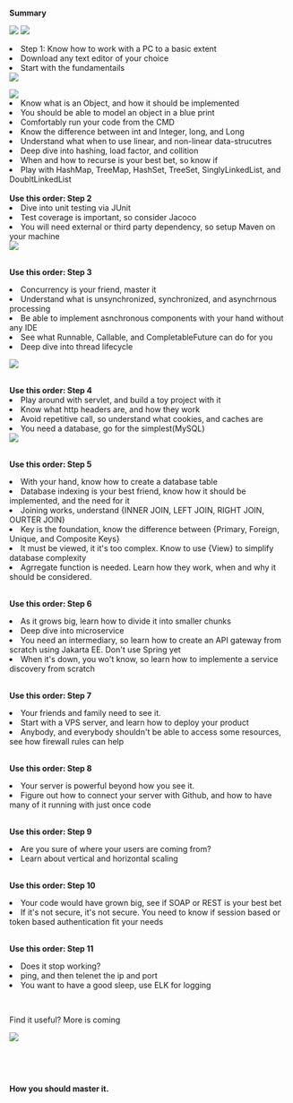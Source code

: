 <p> 
  <b>Summary</b><br/><p/>
    <img src="Screenshot%20from%202023-08-06%2004-51-49.png" />
    <img src ="Screenshot%20from%202023-08-06%2004-56-14.png" />
  <li>Step 1: Know how to work with a PC to a basic extent</li>
  <li>Download any text editor of your choice</li> 
  <li>Start with the fundamentails</li> 
 <img src="Day1.png" />
  </p>
  <img src="Screenshot from 2023-08-14 10-45-12.png"/>
  <li>Know what is an Object, and how it should be implemented</li> 
  <li>You should be able to model an object in a blue print</li> 
  <li>Comfortably run your code from the CMD</li> 
  <li>Know the difference between int and Integer, long, and Long</li> 
  <li>Understand what when to use linear, and non-linear data-strucutres</li> 
  <li>Deep dive into hashing, load factor, and collition</li> 
  <li>When and how to recurse is your best bet, so know if</li> 
  <li>Play with HashMap, TreeMap, HashSet, TreeSet, SinglyLinkedList, and DoubltLinkedList</li> 
  <br/><b>Use this order: Step 2</b><br/>
  <li>Dive into unit testing via JUnit</li>
  <li>Test coverage is important, so consider Jacoco</li> 
  <li>You will need external or third party dependency, so setup Maven on your machine</li> 
<img src="3.png" />


  <br/><b>Use this order: Step 3</b><br/>
  <li>Concurrency is your friend, master it</li>
  <li>Understand what is unsynchronized, synchronized, and asynchrnous processing</li> 
  <li>Be able to implement asnchronous components with your hand without any IDE</li> 
  <li>See what Runnable, Callable, and CompletableFuture can do for you</li> 
  <li>Deep dive into thread lifecycle</li> 
  <p>
<img src="4.png" />

</p>
  <br/><b>Use this order: Step 4</b><br/>
  <li>Play around with servlet, and build a toy project with it</li>
  <li>Know what http headers are, and how they work</li> 
  <li>Avoid repetitive call, so understand what cookies, and caches are</li> 
  <li>You need a database, go for the simplest(MySQL)</li> 
<img src="5.png" />

  <br/><b>Use this order: Step 5</b><br/>
  <li>With your hand, know how to create a database table</li>
  <li>Database indexing is your best friend, know how it should be implemented, and the need for it</li> 
  <li>Joining works, understand {INNER JOIN, LEFT JOIN, RIGHT JOIN, OURTER JOIN}</li> 
  <li>Key is the foundation, know the difference between {Primary, Foreign, Unique, and Composite Keys}</li> 
  <li>It must be viewed, it it's too complex. Know to use {View} to simplify database complexity</li> 
  <li>Agrregate function is needed. Learn how they work, when and why it should be considered.</li> 


  <br/><b>Use this order: Step 6</b><br/>
  <li>As it grows big, learn how to divide it into smaller chunks</li>
  <li>Deep dive into microservice</li> 
  <li>You need an intermediary, so learn how to create an API gateway from scratch using Jakarta EE. Don't use Spring yet</li> 
  <li>When it's down, you wo't know, so learn how to implemente a service discovery from scratch</li> 
  
  <br/><b>Use this order: Step 7</b><br/>
  <li>Your friends and family need to see it.</li>
  <li>Start with a VPS server, and learn how to deploy your product</li> 
  <li>Anybody, and everybody shouldn't be able to access some resources, see how firewall rules can help</li> 

  <br/><b>Use this order: Step 8</b><br/>
  <li>Your server is powerful beyond how you see it.</li>
  <li>Figure out how to connect your server with Github, and how to have many of it running with just once code </li> 
  
  
  <br/><b>Use this order: Step 9</b><br/>
  <li>Are you sure of where your users are coming from?</li>
  <li>Learn about vertical and horizontal scaling </li> 
  
  <br/><b>Use this order: Step 10</b><br/>
  <li>Your code would have grown big, see if SOAP or REST is your best bet</li>
  <li>If it's not secure, it's not secure. You need to know if session based or token based authentication fit your needs </li> 
  
  
  <br/><b>Use this order: Step 11</b><br/>
  <li>Does it stop working?</li>
  <li>ping, and then telenet the ip and port  </li> 
  <li>You want to have a good sleep, use ELK for logging</li> 
  
  <br/><p>Find it useful? More is coming</p> 
  


<img src="base.png" />
</p><br/>

<br/><p><b>How you should master it.</b></p>
